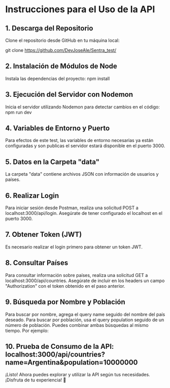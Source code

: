 # Instrucciones para el Uso de la API

## 1. Descarga del Repositorio
Clone el repositorio desde GitHub en tu máquina local:

git clone https://github.com/DevJoseAle/Sentra_test/

## 2. Instalación de Módulos de Node
Instala las dependencias del proyecto:
npm install

## 3. Ejecución del Servidor con Nodemon
Inicia el servidor utilizando Nodemon para detectar cambios en el código:
npm run dev

## 4. Variables de Entorno y Puerto
Para efectos de este test, las variables de entorno necesarias ya están configuradas y son publicas el servidor estará disponible en el puerto 3000.

## 5. Datos en la Carpeta "data"
La carpeta "data" contiene archivos JSON con información de usuarios y países.

## 6. Realizar Login
Para iniciar sesión desde Postman, realiza una solicitud POST a localhost:3000/api/login. Asegúrate de tener configurado el localhost en el puerto 3000.

## 7. Obtener Token (JWT)
Es necesario realizar el login primero para obtener un token JWT.

## 8. Consultar Países
Para consultar información sobre países, realiza una solicitud GET a localhost:3000/api/countries. Asegúrate de incluir en los headers un campo "Authorization" con el token obtenido en el paso anterior.

## 9. Búsqueda por Nombre y Población
Para buscar por nombre, agrega el query name seguido del nombre del país deseado.
Para buscar por población, usa el query population seguido de un número de población.
Puedes combinar ambas búsquedas al mismo tiempo. Por ejemplo:

## 10. Prueba de Consumo de la API: localhost:3000/api/countries?name=Argentina&population=10000000

¡Listo! Ahora puedes explorar y utilizar la API según tus necesidades. ¡Disfruta de tu experiencia! 🚀

